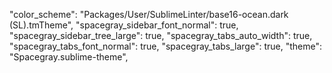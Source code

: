 
  "color_scheme": "Packages/User/SublimeLinter/base16-ocean.dark (SL).tmTheme",
  "spacegray_sidebar_font_normal": true,
  "spacegray_sidebar_tree_large": true,
  "spacegray_tabs_auto_width": true,
  "spacegray_tabs_font_normal": true,
  "spacegray_tabs_large": true,
  "theme": "Spacegray.sublime-theme",
  
